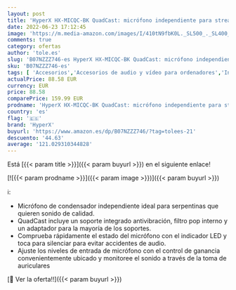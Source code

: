 ```yaml
---
layout: post
title: 'HyperX HX-MICQC-BK QuadCast: micrófono independiente para streamers  creadores de contenido y jugadores PC  PS4  PS5 y Mac  negro  talla única'
date: 2022-06-23 17:12:45
image: 'https://m.media-amazon.com/images/I/410tN9fbK0L._SL500_._SL400_.jpg'
comments: true
category: ofertas
author: 'tole.es'
slug: 'B07NZZZ746-es HyperX HX-MICQC-BK QuadCast: micrófono independiente para...'
sku: 'B07NZZZ746-es'
tags: [ 'Accesorios','Accesorios de audio y vídeo para ordenadores','Informática','Micrófonos para informática','hyperx','ps4','ps5','🇪🇸', ]
actualPrice: 88.58 EUR
currency: EUR
price: 88.58
comparePrice: 159.99 EUR
prodname: 'HyperX HX-MICQC-BK QuadCast: micrófono independiente para streamers  creadores de contenido y jugadores PC  PS4  PS5 y Mac  negro  talla única'
country: 'es'
flag: '🇪🇸'
brand: 'HyperX'
buyurl: 'https://www.amazon.es/dp/B07NZZZ746/?tag=tolees-21'
descuento: '44.63'
average: '121.029310344828'
---
```


Está [{{< param title >}}]({{< param buyurl >}}) en el siguiente enlace!

[![{{< param prodname >}}]({{< param image >}})]({{< param buyurl >}})

ℹ️:

- Micrófono de condensador independiente ideal para serpentinas que quieren sonido de calidad.
- QuadCast incluye un soporte integrado antivibración, filtro pop interno y un adaptador para la mayoría de los soportes.
- Comprueba rápidamente el estado del micrófono con el indicador LED y toca para silenciar para evitar accidentes de audio.
- Ajuste los niveles de entrada de micrófono con el control de ganancia convenientemente ubicado y monitoree el sonido a través de la toma de auriculares

[🛒 Ver la oferta!!]({{< param buyurl >}})
